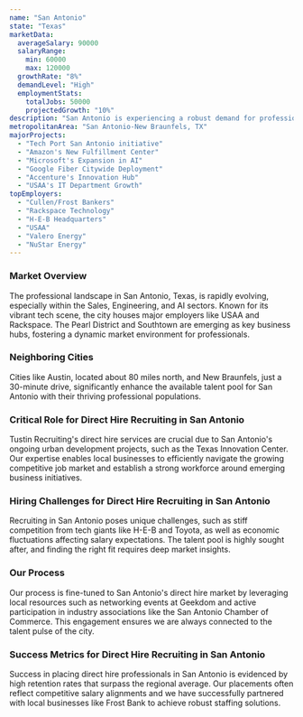 ```yaml
---
name: "San Antonio"
state: "Texas"
marketData:
  averageSalary: 90000
  salaryRange:
    min: 60000
    max: 120000
  growthRate: "8%"
  demandLevel: "High"
  employmentStats:
    totalJobs: 50000
    projectedGrowth: "10%"
description: "San Antonio is experiencing a robust demand for professionals in the Sales, Engineering, and AI sectors."
metropolitanArea: "San Antonio-New Braunfels, TX"
majorProjects:
  - "Tech Port San Antonio initiative"
  - "Amazon's New Fulfillment Center"
  - "Microsoft's Expansion in AI"
  - "Google Fiber Citywide Deployment"
  - "Accenture's Innovation Hub"
  - "USAA's IT Department Growth"
topEmployers:
  - "Cullen/Frost Bankers"
  - "Rackspace Technology"
  - "H-E-B Headquarters"
  - "USAA"
  - "Valero Energy"
  - "NuStar Energy"
---
```


### Market Overview
The professional landscape in San Antonio, Texas, is rapidly evolving, especially within the Sales, Engineering, and AI sectors. Known for its vibrant tech scene, the city houses major employers like USAA and Rackspace. The Pearl District and Southtown are emerging as key business hubs, fostering a dynamic market environment for professionals.
### Neighboring Cities
Cities like Austin, located about 80 miles north, and New Braunfels, just a 30-minute drive, significantly enhance the available talent pool for San Antonio with their thriving professional populations.

### Critical Role for Direct Hire Recruiting in San Antonio
Tustin Recruiting's direct hire services are crucial due to San Antonio's ongoing urban development projects, such as the Texas Innovation Center. Our expertise enables local businesses to efficiently navigate the growing competitive job market and establish a strong workforce around emerging business initiatives.

### Hiring Challenges for Direct Hire Recruiting in San Antonio
Recruiting in San Antonio poses unique challenges, such as stiff competition from tech giants like H-E-B and Toyota, as well as economic fluctuations affecting salary expectations. The talent pool is highly sought after, and finding the right fit requires deep market insights.

### Our Process
Our process is fine-tuned to San Antonio's direct hire market by leveraging local resources such as networking events at Geekdom and active participation in industry associations like the San Antonio Chamber of Commerce. This engagement ensures we are always connected to the talent pulse of the city.

### Success Metrics for Direct Hire Recruiting in San Antonio
Success in placing direct hire professionals in San Antonio is evidenced by high retention rates that surpass the regional average. Our placements often reflect competitive salary alignments and we have successfully partnered with local businesses like Frost Bank to achieve robust staffing solutions.